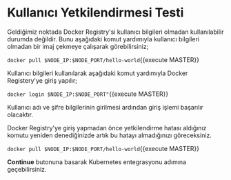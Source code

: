 # Kullanıcı Yetkilendirmesi Testi

Geldiğimiz noktada Docker Registry'si kullanıcı bilgileri olmadan kullanılabilir durumda değildir. Bunu aşağıdaki komut yardımıyla kullanıcı bilgileri olmadan bir imaj çekmeye çalışarak görebilirsiniz;

`docker pull $NODE_IP:$NODE_PORT/hello-world`{{execute MASTER}}

Kullanıcı bilgileri kullanılarak aşağıdaki komut yardımıyla Docker Registery'ye giriş yapılır;

`docker login $NODE_IP:$NODE_PORT"`{{execute MASTER}}

Kullanıcı adı ve şifre bilgilerinin girilmesi ardından giriş işlemi başarılır olacaktır.

Docker Registry'ye giriş yapmadan önce yetkilendirme hatası aldığınız komutu yeniden denediğinizde artık bu hatayı almadığınızı göreceksiniz.

`docker pull $NODE_IP:$NODE_PORT/hello-world`{{execute MASTER}}

**Continue** butonuna basarak Kubernetes entegrasyonu adımına geçebilirsiniz.
